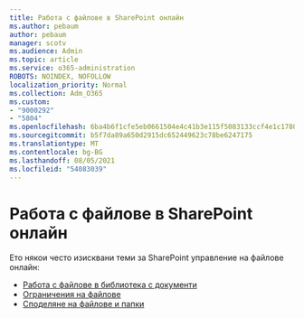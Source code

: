 ```yaml
---
title: Работа с файлове в SharePoint онлайн
ms.author: pebaum
author: pebaum
manager: scotv
ms.audience: Admin
ms.topic: article
ms.service: o365-administration
ROBOTS: NOINDEX, NOFOLLOW
localization_priority: Normal
ms.collection: Adm_O365
ms.custom:
- "9000292"
- "5804"
ms.openlocfilehash: 6ba4b6f1cfe5eb0661504e4c41b3e115f5083133ccf4e1c1780f0e6d8bad0462
ms.sourcegitcommit: b5f7da89a650d2915dc652449623c78be6247175
ms.translationtype: MT
ms.contentlocale: bg-BG
ms.lasthandoff: 08/05/2021
ms.locfileid: "54083039"
---
```

# <a name="working-with-files-in-sharepoint-online"></a>Работа с файлове в SharePoint онлайн

Ето някои често изисквани теми за SharePoint управление на файлове онлайн:

- [Работа с файлове в библиотека с документи](https://support.microsoft.com/office/a9d89171-1673-4892-9dd2-1ca52037dea2)
- [Ограничения на файлове](https://support.office.com/article/invalid-file-names-and-file-types-in-onedrive-and-sharepoint-64883a5d-228e-48f5-b3d2-eb39e07630fa)
- [Споделяне на файлове и папки](https://support.office.com/article/share-sharepoint-files-or-folders-1fe37332-0f9a-4719-970e-d2578da4941c)
